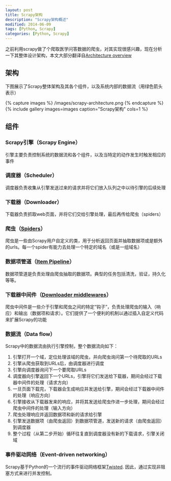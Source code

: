 ```yaml
---
layout: post
title: Scrapy架构
description: "Scrapy架构概述"
modified: 2014-06-09
tags: [Python, Scrapy]
categories: [Python, Scrapy]
---
```


之前利用scrapy做了个爬取医学问答数据的爬虫，对其实现很感兴趣，现在分析一下其整体设计架构，本文大部分翻译自[Architecture overview](http://doc.scrapy.org/en/latest/topics/architecture.html)

## 架构
下图展示了Scrapy整体架构及其各个组件，以及系统内部的数据流（用绿色箭头表示）

{% capture images %}
	/images/scrapy-architecture.png
{% endcapture %}
{% include gallery images=images caption="Scrapy架构" cols=1 %}

## 组件

### Scrapy引擎（Scrapy Engine）
引擎主要负责控制系统的数据流和各个组件，以及当特定的动作发生时触发相应的事件

### 调度器（Scheduler）
调度器负责收集从引擎发送过来的请求并将它们放入队列之中以待引擎的后续处理

### 下载器（Downloader）
下载器负责抓取web页面，并将它们交给引擎处理，最后再传给爬虫（spiders）

### 爬虫（[Spiders](http://doc.scrapy.org/en/latest/topics/spiders.html#topics-spiders)）
爬虫是一些由Scrapy用户自定义的类，用于分析返回页面并抽取数据项或是额外的urls。每一个spider有能力去处理一个特定的域名（或是一组域名）

### 数据项管道（[Item Pipeline](http://doc.scrapy.org/en/latest/topics/item-pipeline.html#topics-item-pipeline)）
数据项管道是负责处理由爬虫抽取的数据项。典型的任务包括清洗，验证，持久化等等。

### 下载器中间件（[Downloader middlewares](http://doc.scrapy.org/en/latest/topics/downloader-middleware.html#topics-downloader-middleware)）
爬虫中间件是一些介于引擎和爬虫之间的特定“钩子”，负责处理爬虫的输入（响应）和输出（数据项和请求）。它们提供了一个便利的机制以通过插入自定义代码来扩展Scrapy的功能

### 数据流（Data flow）
Scrapy中的数据流由执行引擎控制，整个数据流向如下：

1. 引擎打开一个域，定位处理该域的爬虫，并向爬虫询问第一个待爬取的URLs
2. 引擎从爬虫获取到URLs后，由调度器进行调度
3. 引擎向调度器询问下一个要爬取URLs
4. 调度器向引擎返回下一个URLs，引擎将它们发送给下载器，期间会经过下载器中间件的处理（请求方向）
5. 一旦页面下载完，下载器会生成响应并发送给引擎，期间会经过下载器中间件的处理（响应方向）
6. 引擎接收从下载器发来的响应，并将其发送给爬虫作进一步处理，期间会经过爬虫中间件的处理（输入方向）
7. 爬虫处理响应并返回数据项和新的请求给引擎
8. 引擎发送数据项（由爬虫返回）到数据项管道，发送新的请求（由爬虫返回）到调度器
9. 整个过程（从第二步开始）循环往复直到调度器没有新的下载请求，引擎关闭域

### 事件驱动网络（Event-driven networking）
Scrapy基于Python的一个流行的事件驱动网络框架[Twisted](http://twistedmatrix.com/trac/). 因此，通过实现非阻塞方式来进行并发控制。